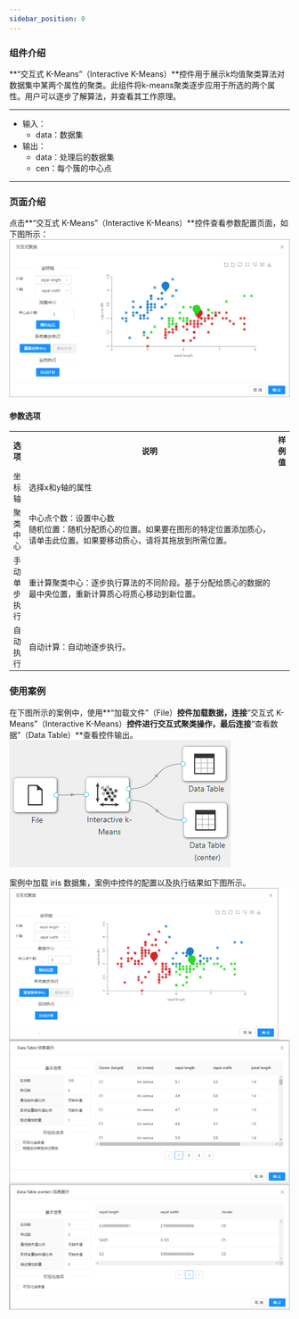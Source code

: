```yaml
---
sidebar_position: 0
---
```

### 组件介绍
**“交互式 K-Means”（Interactive K-Means）**控件用于展示k均值聚类算法对数据集中某两个属性的聚类。此组件将k-means聚类逐步应用于所选的两个属性。用户可以逐步了解算法，并查看其工作原理。

<hr/>

- 输入：
  - data：数据集
- 输出：
  - data：处理后的数据集
  - cen：每个簇的中心点

<hr/>


### 页面介绍
点击**“交互式 K-Means”（Interactive K-Means）**控件查看参数配置页面，如下图所示：  
[ ![](/img/aistudio/clustering/interactive-kmeans/param.png) ](/img/aistudio/clustering/interactive-kmeans/param.png)

#### 参数选项
<table>
  <tr>
    <th>选项</th>
    <th width="650">说明</th>
    <th>样例值</th>
  </tr>
  <tr>
      <td>坐标轴</td> 
      <td>
      选择x和y轴的属性
      </td> 
      <td></td>
  </tr>
  <tr>
      <td>聚类中心</td> 
      <td>
      中心点个数：设置中心数<br/>
      随机位置：随机分配质心的位置。如果要在图形的特定位置添加质心，请单击此位置。如果要移动质心，请将其拖放到所需位置。
      </td> 
      <td></td>
  </tr>
  <tr>
      <td>手动单步执行</td> 
      <td>
      重计算聚类中心：逐步执行算法的不同阶段。基于分配给质心的数据的最中央位置，重新计算质心将质心移动到新位置。
      </td> 
      <td></td>
  </tr>
  <tr>
      <td>自动执行</td> 
      <td>
      自动计算：自动地逐步执行。
      </td> 
      <td></td>
  </tr>
</table>

### 使用案例
在下图所示的案例中，使用**“加载文件”（File）**控件加载数据，连接**“交互式 K-Means”（Interactive K-Means）**控件进行交互式聚类操作，最后连接**“查看数据”（Data Table）**查看控件输出。  
[ ![](/img/aistudio/clustering/interactive-kmeans/workflow.png) ](/img/aistudio/clustering/interactive-kmeans/workflow.png)

案例中加载 iris 数据集，案例中控件的配置以及执行结果如下图所示。  
[ ![](/img/aistudio/clustering/interactive-kmeans/workflow-result.png) ](/img/aistudio/clustering/interactive-kmeans/workflow-result.png)